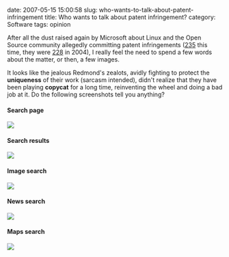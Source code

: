 date: 2007-05-15 15:00:58
slug: who-wants-to-talk-about-patent-infringement
title: Who wants to talk about patent infringement?
category: Software
tags: opinion

After all the dust raised again by Microsoft about Linux and the Open Source
community allegedly committing patent infringements
([235](http://money.cnn.com/magazines/fortune/fortune_archive/2007/05/28/100033867/index.htm?section=money_latest)
this time, they were [228](http://news.bbc.co.uk/2/hi/business/4021775.stm) in
2004), I really feel the need to spend a few words about the matter, or then, a
few images.

It looks like the jealous Redmond's zealots, avidly fighting to protect the
**uniqueness** of their work (sarcasm intended), didn't realize that they have
been playing **copycat** for a long time, reinventing the wheel and doing a bad
job at it. Do the following screenshots tell you anything?


#### Search page

[![][1]][1]

#### Search results

[![][2]][2]


#### Image search

[![][3]][3]


#### News search

[![][4]][4]


#### Maps search

[![][5]][5]

[1]: |filename|/images/2007_patent_infringement_1.png
[2]: |filename|/images/2007_patent_infringement_2.png
[3]: |filename|/images/2007_patent_infringement_3.png
[4]: |filename|/images/2007_patent_infringement_4.png
[5]: |filename|/images/2007_patent_infringement_5.png
